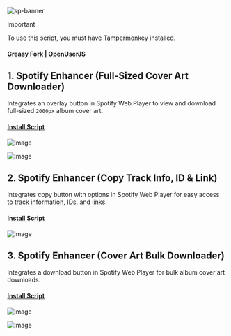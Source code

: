 ![sp-banner](https://github.com/user-attachments/assets/f2230ad6-6c6f-4d93-bcd2-d2c8413967e0)

> [!IMPORTANT]
> To use this script, you must have Tampermonkey installed.

#### [Greasy Fork](https://greasyfork.org/en/users/1382928-exyezed) | [OpenUserJS](https://openuserjs.org/users/exyezed/scripts)

## 1. Spotify Enhancer (Full-Sized Cover Art Downloader)

Integrates an overlay button in Spotify Web Player to view and download full-sized `2000px` album cover art.

#### [Install Script](https://update.greasyfork.org/scripts/514396/Spotify%20Enhancer%20%28Full-Sized%20Cover%20Art%20Downloader%29.user.js)

![image](https://github.com/user-attachments/assets/706fefb3-bba8-4cf4-8c80-33659f760065)

![image](https://github.com/user-attachments/assets/1f345d1c-52e7-481d-b3e1-62638bd3687f)

## 2. Spotify Enhancer (Copy Track Info, ID & Link)

Integrates copy button with options in Spotify Web Player for easy access to track information, IDs, and links.

#### [Install Script](https://update.greasyfork.org/scripts/514706/Spotify%20Enhancer%20%28Copy%20Track%20Info%2C%20ID%20%20Link%29.user.js)

![image](https://github.com/user-attachments/assets/a432bc3f-27c8-47d6-9b5a-c7a8969457d4)

## 3. Spotify Enhancer (Cover Art Bulk Downloader)

Integrates a download button in Spotify Web Player for bulk album cover art downloads.

#### [Install Script](https://update.greasyfork.org/scripts/514421/Spotify%20Enhancer%20%28Cover%20Art%20Bulk%20Downloader%29.user.js)

![image](https://github.com/user-attachments/assets/2b19bc60-0318-45a5-b2a2-9b94144e4f45)

![image](https://github.com/user-attachments/assets/5f13586a-64ac-4607-8e62-29f41952c654)

